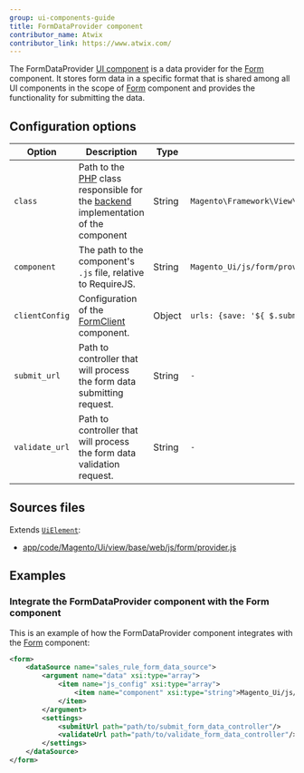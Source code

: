 ```yaml
---
group: ui-components-guide
title: FormDataProvider component
contributor_name: Atwix
contributor_link: https://www.atwix.com/
---
```


The FormDataProvider [UI component](https://glossary.magento.com/ui-component) is a data provider for the [Form](form.html) component. It stores form data in a specific format that is shared among all UI components in the scope of [Form](form.html) component and provides the functionality for submitting the data.

## Configuration options

| Option | Description | Type | Default Value |
| --- | --- | --- | --- |
| `class` | Path to the [PHP](https://glossary.magento.com/php) class responsible for the [backend](https://glossary.magento.com/backend) implementation of the component | String | `Magento\Framework\View\Element\UiComponent\DataProvider\DataProvider` |
| `component` | The path to the component's `.js` file, relative to RequireJS. | String | `Magento_Ui/js/form/provider` |
| `clientConfig` | Configuration of the [FormClient](https://github.com/magento/magento2/blob/2.4/app/code/Magento/Ui/view/base/web/js/form/client.js) component. | Object | `urls: {save: '${ $.submit_url }',beforeSave: '${ $.validate_url }'}` |
| `submit_url` | Path to controller that will process the form data submitting request. | String | `-` |
| `validate_url` | Path to controller that will process the form data validation request. | String | `-` |

## Sources files

Extends [`UiElement`](concepts/element.md):

-  [app/code/Magento/Ui/view/base/web/js/form/provider.js](https://github.com/magento/magento2/blob/2.4/app/code/Magento/Ui/view/base/web/js/form/provider.js)

## Examples

### Integrate the FormDataProvider component with the Form component

This is an example of how the FormDataProvider component integrates with the [Form](form.html) component:

```xml
<form>
    <dataSource name="sales_rule_form_data_source">
        <argument name="data" xsi:type="array">
            <item name="js_config" xsi:type="array">
                <item name="component" xsi:type="string">Magento_Ui/js/form/provider</item>
            </item>
        </argument>
        <settings>
            <submitUrl path="path/to/submit_form_data_controller"/>
            <validateUrl path="path/to/validate_form_data_controller"/>
        </settings>
    </dataSource>
</form>
```
